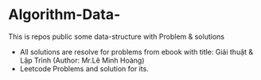 # Algorithm-Data-

This is repos public some data-structure with Problem & solutions

- All solutions are resolve for problems from ebook with title: Giải thuật & Lập Trình (Author: Mr.Lê Minh Hoàng)
- Leetcode Problems and solution for its.
